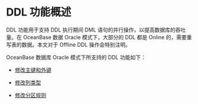 # DDL 功能概述 

DDL 功能用于支持 DDL 执行期间 DML 语句的并行操作，以提高数据库的吞吐量。在 OceanBase 数据 Oracle 模式下，大部分的 DDL 都是 Online 的，需要重写表的数据。本文对于 Offline DDL 操作会特别注明。

OceanBase 数据库 Oracle 模式下所支持的 DDL 功能如下：

* [修改主键和外键](../10.online-ddl-1/2.modify-a-primary-key-and-foreign-key.md)

  

* [修改列类型](../10.online-ddl-1/3.column-type-related-operations-1.md)

  

* [修改分区规则](../10.online-ddl-1/5.partition-related-operations-1.md)

  



